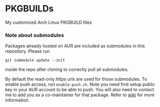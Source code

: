 PKGBUILDs
=========

My customized Arch Linux PKGBUILD files

### Note about submodules

Packages already hosted on AUR are included as submodules in this repository. Please run
```
git submodule update --init
```
inside the repo after cloning to correctly pull all submodules.

By default the read-only https urls are used for those submodules. To enable push access,
run `enable-push.sh`. Note you need first setup public key in your AUR account to be able
to push. You will also need to contact me to add you as a co-maintainer for that package.
Refer to [wiki](https://wiki.archlinux.org/index.php/Arch_User_Repository#Authentication)
for more information.

